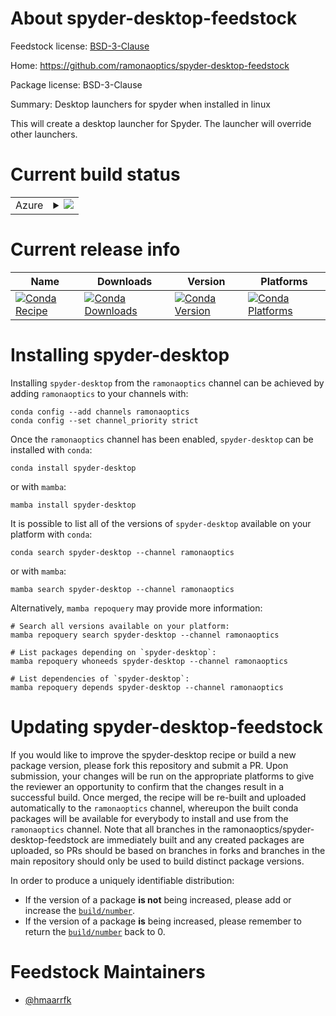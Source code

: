 About spyder-desktop-feedstock
==============================

Feedstock license: [BSD-3-Clause](https://github.com/ramonaoptics/spyder-desktop-feedstock/blob/main/LICENSE.txt)

Home: https://github.com/ramonaoptics/spyder-desktop-feedstock

Package license: BSD-3-Clause

Summary: Desktop launchers for spyder when installed in linux

This will create a desktop launcher for Spyder. The launcher will override
other launchers.


Current build status
====================


<table>
    
  <tr>
    <td>Azure</td>
    <td>
      <details>
        <summary>
          <a href="https://dev.azure.com/ramonaoptics/feedstock-builds/_build/latest?definitionId=&branchName=main">
            <img src="https://dev.azure.com/ramonaoptics/feedstock-builds/_apis/build/status/spyder-desktop-feedstock?branchName=main">
          </a>
        </summary>
        <table>
          <thead><tr><th>Variant</th><th>Status</th></tr></thead>
          <tbody><tr>
              <td>linux_64</td>
              <td>
                <a href="https://dev.azure.com/ramonaoptics/feedstock-builds/_build/latest?definitionId=&branchName=main">
                  <img src="https://dev.azure.com/ramonaoptics/feedstock-builds/_apis/build/status/spyder-desktop-feedstock?branchName=main&jobName=linux&configuration=linux%20linux_64_" alt="variant">
                </a>
              </td>
            </tr>
          </tbody>
        </table>
      </details>
    </td>
  </tr>
</table>

Current release info
====================

| Name | Downloads | Version | Platforms |
| --- | --- | --- | --- |
| [![Conda Recipe](https://img.shields.io/badge/recipe-spyder--desktop-green.svg)](https://anaconda.org/ramonaoptics/spyder-desktop) | [![Conda Downloads](https://img.shields.io/conda/dn/ramonaoptics/spyder-desktop.svg)](https://anaconda.org/ramonaoptics/spyder-desktop) | [![Conda Version](https://img.shields.io/conda/vn/ramonaoptics/spyder-desktop.svg)](https://anaconda.org/ramonaoptics/spyder-desktop) | [![Conda Platforms](https://img.shields.io/conda/pn/ramonaoptics/spyder-desktop.svg)](https://anaconda.org/ramonaoptics/spyder-desktop) |

Installing spyder-desktop
=========================

Installing `spyder-desktop` from the `ramonaoptics` channel can be achieved by adding `ramonaoptics` to your channels with:

```
conda config --add channels ramonaoptics
conda config --set channel_priority strict
```

Once the `ramonaoptics` channel has been enabled, `spyder-desktop` can be installed with `conda`:

```
conda install spyder-desktop
```

or with `mamba`:

```
mamba install spyder-desktop
```

It is possible to list all of the versions of `spyder-desktop` available on your platform with `conda`:

```
conda search spyder-desktop --channel ramonaoptics
```

or with `mamba`:

```
mamba search spyder-desktop --channel ramonaoptics
```

Alternatively, `mamba repoquery` may provide more information:

```
# Search all versions available on your platform:
mamba repoquery search spyder-desktop --channel ramonaoptics

# List packages depending on `spyder-desktop`:
mamba repoquery whoneeds spyder-desktop --channel ramonaoptics

# List dependencies of `spyder-desktop`:
mamba repoquery depends spyder-desktop --channel ramonaoptics
```




Updating spyder-desktop-feedstock
=================================

If you would like to improve the spyder-desktop recipe or build a new
package version, please fork this repository and submit a PR. Upon submission,
your changes will be run on the appropriate platforms to give the reviewer an
opportunity to confirm that the changes result in a successful build. Once
merged, the recipe will be re-built and uploaded automatically to the
`ramonaoptics` channel, whereupon the built conda packages will be available for
everybody to install and use from the `ramonaoptics` channel.
Note that all branches in the ramonaoptics/spyder-desktop-feedstock are
immediately built and any created packages are uploaded, so PRs should be based
on branches in forks and branches in the main repository should only be used to
build distinct package versions.

In order to produce a uniquely identifiable distribution:
 * If the version of a package **is not** being increased, please add or increase
   the [``build/number``](https://docs.conda.io/projects/conda-build/en/latest/resources/define-metadata.html#build-number-and-string).
 * If the version of a package **is** being increased, please remember to return
   the [``build/number``](https://docs.conda.io/projects/conda-build/en/latest/resources/define-metadata.html#build-number-and-string)
   back to 0.

Feedstock Maintainers
=====================

* [@hmaarrfk](https://github.com/hmaarrfk/)

